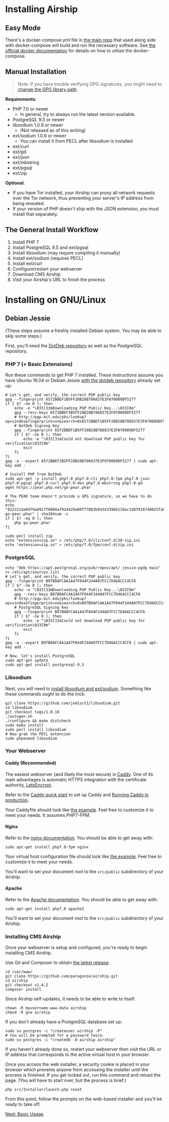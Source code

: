 # Installing Airship

## Easy Mode

There's a docker-compose.yml file in [the main repo](https://github.com/paragonie/airship) that used along side with
docker-compose will build and run the necessary software. See [the official docker documentation](https://docs.docker.com/compose/overview/) for details on how to utilize the docker-compose.

## Manual Installation

> Note: If you have trouble verifying GPG signatures, you might need to
> [change the GPG library path](http://jotham-city.com/blog/2015/02/14/verifying-gpg-signatures-for-makepkg/).

**Requirements**:

* PHP 7.0 or newer
  * In general, try to always run the latest version available.
* PostgreSQL 9.5 or newer
* libsodium 1.0.9 or newer
  * (Not released as of this writing)
* ext/sodium 1.0.6 or newer
  * You can install it from PECL after libsodium is installed
* ext/curl
* ext/gd
* ext/json
* ext/mbstring
* ext/pgsql
* ext/zip

**Optional**:

* If you have Tor installed, your Airship can proxy all network requests over
  the Tor network, thus preventing your server's IP address from being
  revealed.
* If your version of PHP doesn't ship with the JSON extension, you must install
  that separately.

## The General Install Workflow

1. Install PHP 7
2. Install PostgreSQL 9.5 and ext/pgsql
3. Install libsodium (may require compiling it manually)
4. Install ext/sodium (requires PECL)
5. Install ext/curl
6. Configure/restart your webserver
7. Download CMS Airship
8. Visit your Airship's URL to finish the process

# Installing on GNU/Linux

## Debian Jessie

(These steps assume a freshly installed Debian system. You may be able to skip some steps.)

First, you'll need the [DotDeb repository](https://www.dotdeb.org/instructions/) as well as the PostgreSQL repository.

### PHP 7 (+ Basic Extensions)

Run these commands to get PHP 7 installed. These instructions assume you have Ubuntu 16.04 or Debian Jessie [with the dotdeb repository](https://www.dotdeb.org/instructions/) already set up:

    # Let's get, and verify, the correct PGP public key
    gpg --fingerprint 6572BBEF1B5FF28B28B706837E3F070089DF5277
    if [ $? -ne 0 ]; then
        echo -e "\033[33mDownloading PGP Public Key...\033[0m"
        gpg --recv-keys 6572BBEF1B5FF28B28B706837E3F070089DF5277
        # http://pgp.mit.edu/pks/lookup?op=vindex&fingerprint=on&search=0x6572BBEF1B5FF28B28B706837E3F070089DF5277
        # DotDeb Signing Key
        gpg --fingerprint 6572BBEF1B5FF28B28B706837E3F070089DF5277
        if [ $? -ne 0 ]; then
            echo -e "\033[31mCould not download PGP public key for verification\033[0m"
            exit
        fi
    fi
    gpg -a --export 6572BBEF1B5FF28B28B706837E3F070089DF5277 | sudo apt-key add -

    # Install PHP from DotDeb
    sudo apt-get -y install php7.0 php7.0-cli php7.0-fpm php7.0-json php7.0-pgsql php7.0-curl php7.0-dev php7.0-mbstring php7.0-gd
    wget https://pear.php.net/go-pear.phar

    # The PEAR team doesn't provide a GPG signature, so we have to do this:
    echo "8322214a6979a0917f0068af924428a80ff7083b94343396b13dac1d0f916748025fab72290af340d30633837222c277  go-pear.phar" | sha384sum -c
    if [ $? -eq 0 ]; then
        php go-pear.phar
    fi

    sudo pecl install zip
    echo "extension=zip.so" > /etc/php/7.0/cli/conf.d/20-zip.ini
    echo "extension=zip.so" > /etc/php/7.0/fpm/conf.d/zip.ini

### PostgreSQL

    echo "deb https://apt.postgresql.org/pub/repos/apt/ jessie-pgdg main" >> /etc/apt/sources.list
    # Let's get, and verify, the correct PGP public key
    gpg --fingerprint B97B0AFCAA1A47F044F244A07FCC7D46ACCC4CF8
    if [ $? -ne 0 ]; then
        echo -e "\033[33mDownloading PGP Public Key...\033[0m"
        gpg --recv-keys B97B0AFCAA1A47F044F244A07FCC7D46ACCC4CF8
        # http://pgp.mit.edu/pks/lookup?op=vindex&fingerprint=on&search=0xB97B0AFCAA1A47F044F244A07FCC7D46ACCC4CF8
        # PostgreSQL Signing Key
        gpg --fingerprint B97B0AFCAA1A47F044F244A07FCC7D46ACCC4CF8
        if [ $? -ne 0 ]; then
            echo -e "\033[31mCould not download PGP public key for verification\033[0m"
            exit
        fi
    fi
    gpg -a --export B97B0AFCAA1A47F044F244A07FCC7D46ACCC4CF8 | sudo apt-key add -

    # Now. let's install PostgreSQL
    sudo apt-get update
    sudo apt-get install postgresql-9.5

### Libsodium

Next, you will need to [install libsodium and ext/sodium](https://paragonie.com/book/pecl-libsodium/read/00-intro.md#installing-libsodium).
Something like these commands ought to do the trick.

    git clone https://github.com/jedisct1/libsodium.git
    cd libsodium
    git checkout tags/1.0.10
    ./autogen.sh
    ./configure && make distcheck
    sudo make install
    sudo pecl install libsodium
    # Now grab the PECL extension
    sudo phpenmod libsodium

### Your Webserver

#### Caddy (Recommended)

The easiest webserver (and likely the most secure) is [Caddy](https://caddyserver.com).
One of its main advantages is automatic HTTPS integration with the certificate
authority, [LetsEncrypt](https://letsencrypt.org).

Refer to the [Caddy quick start](https://github.com/mholt/caddy#quick-start) to
set up Caddy and [Running Caddy in production](https://github.com/mholt/caddy#running-in-production).

Your Caddyfile should look like [the example](example-config/Caddyfile).
Feel free to customize it to meet your needs. It assumes PHP7-FPM.

#### Nginx

Refer to the [nginx documentation](http://nginx.org/en/docs/install.html).
You should be able to get away with:

    sudo apt-get install php7.0-fpm nginx

Your virtual host configuration file should look like [the example](example-config/nginx.conf).
Feel free to customize it to meet your needs.

You'll want to set your document root to the `src/public` subdirectory
of your Airship.

#### Apache

Refer to the [Apache documentation](https://httpd.apache.org/docs/current/install.html).
You should be able to get away with:

    sudo apt-get install php7.0 apache2

You'll want to set your document root to the `src/public` subdirectory
of your Airship.

### Installing CMS Airship

Once your webserver is setup and configured, you're ready to begin installing
CMS Airship.

Use Git and Composer to obtain [the latest release](https://github.com/paragonie/airship/releases).

    cd /var/www/
    git clone https://github.com/paragonie/airship.git
    cd airship
    git checkout v1.4.2
    composer install

Since Airship self-updates, it needs to be able to write to itself.

    chown -R myusername:www-data airship
    chmod -R g+w airship

If you don't already have a PostgreSQL database set up:

    sudo su postgres -c "createuser airship -P"
    # You will be prompted for a password twice.
    sudo su postgres -c "createdb -O airship airship"

If you haven't already done so, restart your webserver then visit the URL or IP
address that corresponds to the active virtual host in your browser.

Once you access the web installer, a security cookie is placed in your browser
which prevents anyone from accessing the installer until the process is
finished. If you get locked out, run this command and reload
the page. (You will have to start over, but the process is brief.)

    php src/Installer/launch.php reset

From this point, follow the prompts on the web-based installer and you'll be
ready to take off.

[Next: Basic Usage](https://github.com/paragonie/airship/tree/master/docs/en-us/02-basic-usage).
